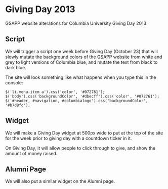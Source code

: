 # Giving Day 2013

GSAPP website alterations for Columbia University Giving Day 2013

## Script

We will trigger a script one week before Giving Day (October 23) that will slowly mutate the background colors of the GSAPP website from white and grey to light versions of Columbia blue, and mutate the text from black to dark blue.

The site will look something like what happens when you type this in the console:

    $('li.menu-item a').css('color', '#072761');
    $('body').css('backgroundColor', '#dbecff').css('color', '#072761');
    $('#header, #navigation, #columbialogo').css('backgroundColor', '#b7d8fc');

## Widget

We will make a Giving Day widget at 500px wide to put at the top of the site for the week prior to giving day with a countdown ticker in it.

On Giving Day, it will allow people to click through to give, and show the amount of money raised.

## Alumni Page

We will also put a similar widget on the Alumni page.
